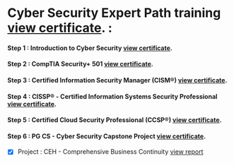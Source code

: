 
# Cyber Security Expert Path training [view certificate](https://success.simplilearn.com/18d6d7fe-7d88-43e2-b78f-8b41d5e949a0#gs.yiumgo). : 

#### Step 1 : Introduction to Cyber Security   [view certificate](https://success.simplilearn.com/2ad037c4-1923-4d2d-a336-daa045d6c35e#gs.yiuicx).    


#### Step 2 : CompTIA Security+ 501       [view certificate](https://success.simplilearn.com/93fc062b-2e33-45a4-8129-f229a12ba6ad#gs.yiuj59).


#### Step 3 : Certified Information Security Manager (CISM®)  [view certificate](https://success.simplilearn.com/80afadc9-3b4c-4707-bce7-5b3894bc2427#gs.yiujmi).  


#### Step 4 : CISSP® - Certified Information Systems Security Professional       [view certificate](https://success.simplilearn.com/eda8443c-76f3-4818-a488-2217f242b978#gs.yiuk9g).


#### Step 5 : Certified Cloud Security Professional (CCSP®)  [view certificate](https://success.simplilearn.com/6289589d-7bb9-4ef4-8d0e-15a3344d7221#gs.yiulay).


#### Step 6 : PG CS - Cyber Security Capstone Project       [view certificate](https://success.simplilearn.com/c3907e58-1701-45d5-84a7-e99b020f6ce3#gs.yiulgy).
- [x]  Project : CEH - Comprehensive Business Continuity [view report]()
